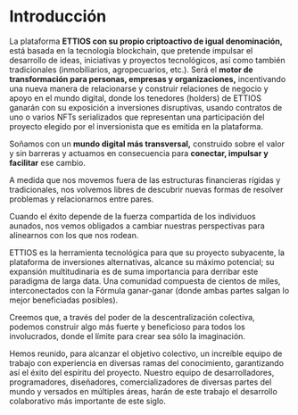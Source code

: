# Introducción

La plataforma **ETTIOS con su propio criptoactivo de igual denominación,** está basada en la tecnología blockchain, que pretende impulsar el desarrollo de ideas, iniciativas y proyectos tecnológicos, así como también tradicionales (inmobiliarios, agropecuarios, etc.). Será el **motor de transformación para personas, empresas y organizaciones,** incentivando una nueva manera de relacionarse y construir relaciones de negocio y apoyo en el mundo digital, donde los tenedores (holders) de ETTIOS ganarán con su exposición a inversiones disruptivas, usando contratos de uno o varios NFTs serializados que representan una participación del proyecto elegido por el inversionista que es emitida en la plataforma.

Soñamos con un **mundo digital más transversal,** construido sobre el valor y sin barreras y actuamos en consecuencia para **conectar, impulsar y facilitar** ese cambio.

A medida que nos movemos fuera de las estructuras financieras rígidas y tradicionales, nos volvemos libres de descubrir nuevas formas de resolver problemas y relacionarnos entre pares.

Cuando el éxito depende de la fuerza compartida de los individuos aunados, nos vemos obligados a cambiar nuestras perspectivas para alinearnos con los que nos rodean.

ETTIOS es la herramienta tecnológica para que su proyecto subyacente, la plataforma de inversiones alternativas, alcance su máximo potencial; su expansión multitudinaria es de suma importancia para derribar este paradigma de larga data. Una comunidad compuesta de cientos de miles, interconectados con la Fórmula ganar-ganar (donde ambas partes salgan lo mejor beneficiadas posibles).

Creemos que, a través del poder de la descentralización colectiva, podemos construir algo más fuerte y beneficioso para todos los involucrados, donde el límite para crear sea sólo la imaginación.

Hemos reunido, para alcanzar el objetivo colectivo, un increíble equipo de trabajo con experiencia en diversas ramas del conocimiento, garantizando así el éxito del espíritu del proyecto. Nuestro equipo de desarrolladores, programadores, diseñadores, comercializadores de diversas partes del mundo y versados en múltiples áreas, harán de este trabajo el desarrollo colaborativo más importante de este siglo.
